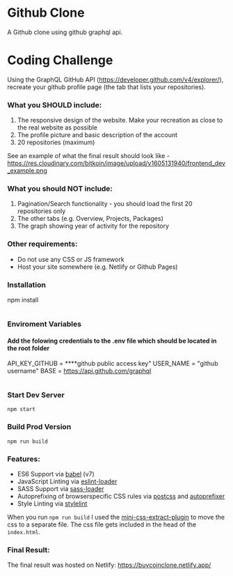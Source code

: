 # Github Clone

A Github clone using github graphql api.


# Coding Challenge
Using the GraphQL GitHub API (https://developer.github.com/v4/explorer/), recreate your github profile page (the tab that lists your repositories). 

### What you SHOULD include:
1. The responsive design of the website. Make your recreation as close to the real website as possible
2. The profile picture and basic description of the account
3. 20 repositories (maximum)

See an example of what the final result should look like - https://res.cloudinary.com/bitkoin/image/upload/v1605131940/frontend_dev_example.png

### What you should NOT include:
1. Pagination/Search functionality - you should load the first 20 repositories only
2. The other tabs (e.g. Overview, Projects, Packages)
3. The graph showing year of activity for the repository

### Other requirements:
- Do not use any CSS or JS framework
- Host your site somewhere (e.g. Netlify or Github Pages)

### Installation

npm install

```
```
### Enviroment Variables

#### Add the folowing credentials to the .env file which should be located in the root folder 
API_KEY_GITHUB = ****github public access key"
USER_NAME = "github username"
BASE = https://api.github.com/graphql

```
```
### Start Dev Server

```
npm start
```

### Build Prod Version

```
npm run build
```

### Features:

- ES6 Support via [babel](https://babeljs.io/) (v7)
- JavaScript Linting via [eslint-loader](https://github.com/MoOx/eslint-loader)
- SASS Support via [sass-loader](https://github.com/jtangelder/sass-loader)
- Autoprefixing of browserspecific CSS rules via [postcss](https://postcss.org/) and [autoprefixer](https://github.com/postcss/autoprefixer)
- Style Linting via [stylelint](https://stylelint.io/)

When you run `npm run build` I used the [mini-css-extract-plugin](https://github.com/webpack-contrib/mini-css-extract-plugin) to move the css to a separate file. The css file gets included in the head of the `index.html`.


### Final Result:
The final result was hosted on Netlify:
https://buycoinclone.netlify.app/
